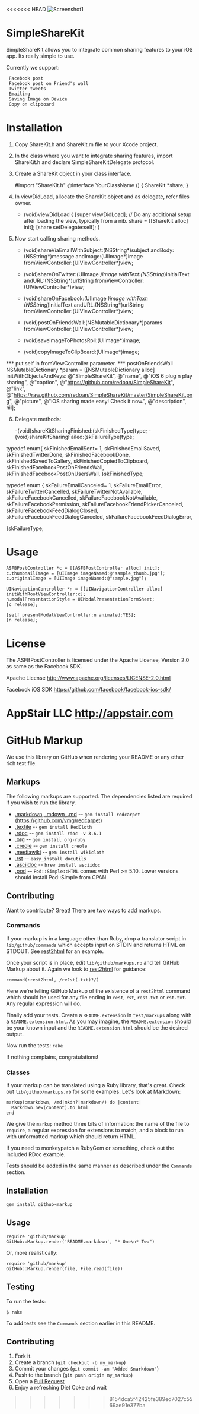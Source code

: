 <<<<<<< HEAD
![Screenshot1](https://dl.dropbox.com/u/339699/github/ASFBPostController.png)

SimpleShareKit
==================

SimpleShareKit allows you to integrate common sharing features to your iOS app. Its really simple to use.

Currently we support:

     Facebook post
     Facebook post on Friend's wall
     Twitter tweets
     Emailing
     Saving Image on Device
     Copy on clipboard
    

# Installation

1. Copy ShareKit.h and ShareKit.m file to your Xcode project.
2. In the class where you want to integrate sharing features, import ShareKit.h and declare SimpleShareKitDelegate protocol. 
3. Create a ShareKit object in your class interface.

	#import "ShareKit.h" 
	@interface YourClassName ()<SimpleShareKitDelegate>
	{
		ShareKit *share;
	}

4. In viewDidLoad, allocate the ShareKit object and as delegate, refer files owner.

	- (void)viewDidLoad
	{
	 	[super viewDidLoad]; // Do any additional setup after loading the view, typically from a nib. 
		share = [[ShareKit alloc] init];
		[share setDelegate:self]; 
	}

5. Now start calling sharing methods.

	- (void)shareViaEmailWithSubject:(NSString*)subject andBody:(NSString*)message andImage:(UIImage*)image fromViewController:(UIViewController*)view;

	- (void)shareOnTwitter:(UIImage *)image withText:(NSString*)initialText andURL:(NSString*)urlString fromViewController:(UIViewController*)view;

	- (void)shareOnFacebook:(UIImage *)image withText:(NSString*)initialText andURL:(NSString*)urlString fromViewController:(UIViewController*)view; 

	- (void)postOnFriendsWall:(NSMutableDictionary*)params fromViewController:(UIViewController*)view;

	- (void)saveImageToPhotosRoll:(UIImage*)image; 

	- (void)copyImageToClipBoard:(UIImage*)image; 

*** put self in fromViewController parameter.
*** postOnFriendsWall
	NSMutableDictionary *param = [[NSMutableDictionary alloc] initWithObjectsAndKeys: 
							@"SimpleShareKit", @"name", @"iOS 6 plug n play sharing", @"caption", 
							@"https://github.com/redoan/SimpleShareKit", @"link", 
							@"https://raw.github.com/redoan/SimpleShareKit/master/SimpleShareKit.png", 
							@"picture", @"iOS sharing made easy! Check it now.", @"description", nil];


6. Delegate methods:

	-(void)shareKitSharingFinished:(skFinishedType)type;
	-(void)shareKitSharingFailed:(skFailureType)type;

typedef enum{
    skFinishedEmailSent= 1,
    skFinishedEmailSaved,
    skFinishedTwitterDone,
    skFinishedFacebookDone,
    skFinishedSavedToGallery,
    skFinishedCopiedToClipboard,
    skFinishedFacebookPostOnFriendsWall,
    skFinishedFacebookPostOnUsersWall,
}skFinishedType;


typedef enum {
    skFailureEmailCanceled= 1,
    skFailureEmailError,
    skFailureTwitterCancelled,
    skFailureTwitterNotAvailable,
    skFailureFacebookCancelled,
    skFailureFacebookNotAvailable,
    skFailureFacebookPermission,
    skFailureFacebookFriendPickerCanceled,
    skFailureFacebookFeedDialogClosed,
    skFailureFacebookFeedDialogCanceled,
    skFailureFacebookFeedDialogError,
    
}skFailureType;

# Usage

	ASFBPostController *c = [[ASFBPostController alloc] init];
	c.thumbnailImage = [UIImage imageNamed:@"sample_thumb.jpg"];    
	c.originalImage = [UIImage imageNamed:@"sample.jpg"];

	UINavigationController *n = [[UINavigationController alloc] initWithRootViewController:c];
	n.modalPresentationStyle = UIModalPresentationFormSheet;
	[c release];
	
	[self presentModalViewController:n animated:YES];
	[n release];

License
==================
The ASFBPostController is licensed under the Apache License, Version 2.0 as same as the Facebook SDK.

Apache License
http://www.apache.org/licenses/LICENSE-2.0.html

Facebook iOS SDK
https://github.com/facebook/facebook-ios-sdk/

AppStair LLC
http://appstair.com
=======
GitHub Markup
=============

We use this library on GitHub when rendering your README or any other
rich text file.

Markups
-------

The following markups are supported.  The dependencies listed are required if
you wish to run the library.

* [.markdown, .mdown, .md](http://daringfireball.net/projects/markdown/) -- `gem install redcarpet` (https://github.com/vmg/redcarpet)
* [.textile](http://www.textism.com/tools/textile/) -- `gem install RedCloth`
* [.rdoc](http://rdoc.sourceforge.net/) -- `gem install rdoc -v 3.6.1`
* [.org](http://orgmode.org/) -- `gem install org-ruby`
* [.creole](http://wikicreole.org/) -- `gem install creole`
* [.mediawiki](http://www.mediawiki.org/wiki/Help:Formatting) -- `gem install wikicloth`
* [.rst](http://docutils.sourceforge.net/rst.html) -- `easy_install docutils`
* [.asciidoc](http://www.methods.co.nz/asciidoc/) -- `brew install asciidoc`
* [.pod](http://search.cpan.org/dist/perl/pod/perlpod.pod) -- `Pod::Simple::HTML`
  comes with Perl >= 5.10. Lower versions should install Pod::Simple from CPAN.


Contributing
------------

Want to contribute? Great! There are two ways to add markups.


### Commands

If your markup is in a language other than Ruby, drop a translator
script in `lib/github/commands` which accepts input on STDIN and
returns HTML on STDOUT. See [rest2html][r2h] for an example.

Once your script is in place, edit `lib/github/markups.rb` and tell
GitHub Markup about it. Again we look to [rest2html][r2hc] for
guidance:

    command(:rest2html, /re?st(.txt)?/)

Here we're telling GitHub Markup of the existence of a `rest2html`
command which should be used for any file ending in `rest`,
`rst`, `rest.txt` or `rst.txt`. Any regular expression will do.

Finally add your tests. Create a `README.extension` in `test/markups`
along with a `README.extension.html`. As you may imagine, the
`README.extension` should be your known input and the
`README.extension.html` should be the desired output.

Now run the tests: `rake`

If nothing complains, congratulations!


### Classes

If your markup can be translated using a Ruby library, that's
great. Check out `lib/github/markups.rb` for some
examples. Let's look at Markdown:

    markup(:markdown, /md|mkdn?|markdown/) do |content|
      Markdown.new(content).to_html
    end

We give the `markup` method three bits of information: the name of the
file to `require`, a regular expression for extensions to match, and a
block to run with unformatted markup which should return HTML.

If you need to monkeypatch a RubyGem or something, check out the
included RDoc example.

Tests should be added in the same manner as described under the
`Commands` section.


Installation
-----------

    gem install github-markup


Usage
-----

    require 'github/markup'
    GitHub::Markup.render('README.markdown', "* One\n* Two")

Or, more realistically:

    require 'github/markup'
    GitHub::Markup.render(file, File.read(file))


Testing
-------

To run the tests:

    $ rake

To add tests see the `Commands` section earlier in this
README.


Contributing
------------

1. Fork it.
2. Create a branch (`git checkout -b my_markup`)
3. Commit your changes (`git commit -am "Added Snarkdown"`)
4. Push to the branch (`git push origin my_markup`)
5. Open a [Pull Request][1]
6. Enjoy a refreshing Diet Coke and wait


[r2h]: http://github.com/github/markup/tree/master/lib/github/commands/rest2html
[r2hc]: http://github.com/github/markup/tree/master/lib/github/markups.rb#L13
[1]: http://github.com/github/markup/pulls
>>>>>>> 8154dca5f42425fe389ed7027c5569ae91e377ba
